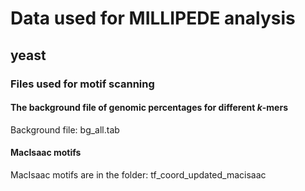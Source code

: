 # Data used for MILLIPEDE analysis

## yeast

### Files used for motif scanning

#### The background file of genomic percentages for different $k$-mers

Background file: bg_all.tab

#### MacIsaac motifs

MacIsaac motifs are in the folder: tf\_coord\_updated\_macisaac










